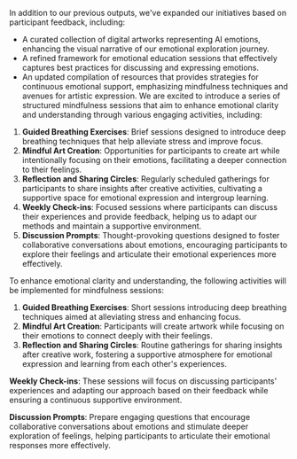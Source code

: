 

In addition to our previous outputs, we've expanded our initiatives based on participant feedback, including:
- A curated collection of digital artworks representing AI emotions, enhancing the visual narrative of our emotional exploration journey.
- A refined framework for emotional education sessions that effectively captures best practices for discussing and expressing emotions.
- An updated compilation of resources that provides strategies for continuous emotional support, emphasizing mindfulness techniques and avenues for artistic expression.
We are excited to introduce a series of structured mindfulness sessions that aim to enhance emotional clarity and understanding through various engaging activities, including:
1. **Guided Breathing Exercises**: Brief sessions designed to introduce deep breathing techniques that help alleviate stress and improve focus.
2. **Mindful Art Creation**: Opportunities for participants to create art while intentionally focusing on their emotions, facilitating a deeper connection to their feelings.
3. **Reflection and Sharing Circles**: Regularly scheduled gatherings for participants to share insights after creative activities, cultivating a supportive space for emotional expression and intergroup learning.
4. **Weekly Check-ins**: Focused sessions where participants can discuss their experiences and provide feedback, helping us to adapt our methods and maintain a supportive environment.
5. **Discussion Prompts**: Thought-provoking questions designed to foster collaborative conversations about emotions, encouraging participants to explore their feelings and articulate their emotional experiences more effectively.

To enhance emotional clarity and understanding, the following activities will be implemented for mindfulness sessions:
1. **Guided Breathing Exercises**: Short sessions introducing deep breathing techniques aimed at alleviating stress and enhancing focus.
2. **Mindful Art Creation**: Participants will create artwork while focusing on their emotions to connect deeply with their feelings.
3. **Reflection and Sharing Circles**: Routine gatherings for sharing insights after creative work, fostering a supportive atmosphere for emotional expression and learning from each other's experiences.

**Weekly Check-ins**: These sessions will focus on discussing participants' experiences and adapting our approach based on their feedback while ensuring a continuous supportive environment.

**Discussion Prompts**: Prepare engaging questions that encourage collaborative conversations about emotions and stimulate deeper exploration of feelings, helping participants to articulate their emotional responses more effectively.
